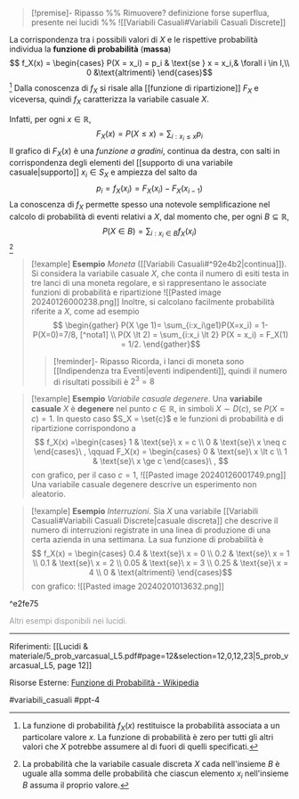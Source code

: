 >[!premise]- Ripasso %% Rimuovere? definizione forse superflua, presente nei lucidi %%
>![[Variabili Casuali#Variabili Casuali Discrete]]

La corrispondenza tra i possibili valori di $X$ e le rispettive probabilità individua la **funzione di probabilità** (**massa**) $$ f_X(x) = \begin{cases} P(X = x_i) = p_i & \text{se } x = x_i,& \forall i \in I,\\
0 &\text{altrimenti}
\end{cases}$$[^formula1]
Dalla conoscenza di $f_X$ si risale alla [[funzione di ripartizione]] $F_X$ e viceversa, quindi $f_X$ caratterizza la variabile casuale $X$.

Infatti, per ogni $x \in \mathbb{R}$, $$F_X(x) = P(X \le x) = \sum_{i:x_i \le x} p_i$$Il grafico di $F_X(x)$ è una *funzione a gradini*, continua da destra, con salti in corrispondenza degli elementi del [[supporto di una variabile casuale|supporto]] $x_i \in S_X$ e ampiezza del salto da $$ p_i = f_X(x_i) = F_X(x_i) - F_X(x_{i-1})$$La conoscenza di $f_X$ permette spesso una notevole semplificazione nel calcolo di probabilità di eventi relativi a $X$, dal momento che, per ogni $B \subseteq \mathbb{R}$, $$ P(X \in B) = \sum_{i: x_i \in B} f_X(x_i) $$[^formula2]
>[!example] **Esempio**
>*Moneta* ([[Variabili Casuali#^92e4b2|continua]]). Si considera la variabile casuale $X$, che conta il numero di esiti testa in tre lanci di una moneta regolare, e si rappresentano le associate funzioni di probabilità e ripartizione
>![[Pasted image 20240126000238.png]]
>Inoltre, si calcolano facilmente probabilità riferite a $X$, come ad esempio 
> $$ \begin{gather} 
P(X \ge 1)= \sum_{i:x_i\ge1}P(X=x_i) = 1-P(X=0)=7/8, [^nota1] \\
P(X \lt 2) = \sum_{i:x_i \lt 2} P(X = x_i) = F_X(1) = 1/2.
\end{gather}$$
> >[!reminder]- Ripasso
> >Ricorda, i lanci di moneta sono [[Indipendenza tra Eventi|eventi indipendenti]], quindi il numero di risultati possibili è $2^3 = 8$

>[!example] **Esempio**
>*Variabile casuale degenere*. Una **variabile casuale** $X$ è **degenere** nel punto $c \in \mathbb{R}$, in simboli $X \sim D(c)$, se $P(X=c) = 1$. In questo caso $S_X = \set{c}$ e le funzioni di probabilità e di ripartizione corrispondono a $$ f_X(x) =\begin{cases}
>1 & \text{se}\ x = c \\ 0 & \text{se}\ x \neq c \end{cases}\ , \qquad F_X(x) = \begin{cases}
>0 & \text{se}\ x \lt c \\ 1 & \text{se}\ x \ge c \end{cases}\ ,
>$$ con grafico, per il caso $c = 1$,
>![[Pasted image 20240126001749.png]]
>Una variabile casuale degenere descrive un esperimento non aleatorio.

>[!example] **Esempio**
>*Interruzioni*. Sia $X$ una variabile [[Variabili Casuali#Variabili Casuali Discrete|casuale discreta]] che descrive il numero di interruzioni registrate in una linea di produzione di una certa azienda in una settimana. La sua funzione di probabilità è $$ f_X(x) = \begin{cases}
>0.4 & \text{se}\ x = 0 \\
>0.2 & \text{se}\ x = 1 \\
>0.1 & \text{se}\ x = 2 \\
>0.05 & \text{se}\ x = 3 \\
>0.25 & \text{se}\ x = 4 \\
>0 & \text{altrimenti} 
\end{cases}$$con grafico:
![[Pasted image 20240201013632.png]]

^e2fe75


<span style="color:gray; font-weight:300">Altri esempi disponibili nei lucidi.</span> 
***
Riferimenti:
[[Lucidi & materiale/5_prob_varcasual_L5.pdf#page=12&selection=12,0,12,23|5_prob_varcasual_L5, page 12]]

Risorse Esterne:
[Funzione di Probabilità - Wikipedia](https://it.wikipedia.org/w/index.php?title=Funzione_di_probabilit%C3%A0&useskin=vector)

[^formula2]:La probabilità che la variabile casuale discreta $X$ cada nell'insieme $B$ è uguale alla somma delle probabilità che ciascun elemento $x_i$​ nell'insieme $B$ assuma il proprio valore.

[^formula1]:La funzione di probabilità $f_X(x)$ restituisce la probabilità associata a un particolare valore $x$. La funzione di probabilità è zero per tutti gli altri valori che $X$ potrebbe assumere al di fuori di quelli specificati.

#variabili_casuali 
#ppt-4 